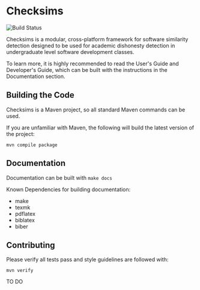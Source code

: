 Checksims
=========

![Build Status](https://travis-ci.org/Checksims/checksims.svg?branch=master)

Checksims is a modular, cross-platform framework for software similarity
detection designed to be used for academic dishonesty detection in undergraduate
level software development classes.

To learn more, it is highly recommended to read the User's Guide and Developer's
Guide, which can be built with the instructions in the Documentation section.


Building the Code
-----------------

Checksims is a Maven project, so all standard Maven commands can be used.

If you are unfamiliar with Maven, the following will build the latest version of
the project:

`mvn compile package`


Documentation
-------------

Documentation can be built with `make docs`

Known Dependencies for building documentation:
 - make
 - texmk
 - pdflatex
 - biblatex
 - biber


Contributing
------------

Please verify all tests pass and style guidelines are followed with:

`mvn verify`

TO DO
